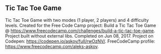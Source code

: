 ## Tic Tac Toe Game
Tic Tac Toe Game with two modes (1 player, 2 players) and 4 difficulty levels. Created for the Free Code Camp project: Build a Tic Tac Toe Game @ https://www.freecodecamp.com/challenges/build-a-tic-tac-toe-game.
Project built without external libs. Completed on Jun 08, 2017.
Project on Codepen: https://codepen.io/askov/full/rwOzNV/.
FreeCodeCamp profile: https://www.freecodecamp.com/aleks-askov.
